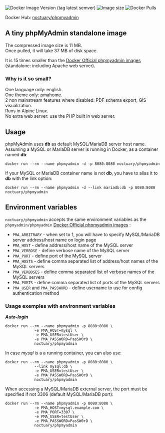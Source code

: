 ![Docker Image Version (tag latest semver)](https://img.shields.io/docker/v/noctuary/phpmyadmin/latest?style=plastic)    ![Image size](https://img.shields.io/docker/image-size/noctuary/phpmyadmin/latest?style=plastic)    ![Docker Pulls](https://img.shields.io/docker/pulls/noctuary/phpmyadmin?style=plastic)

Docker Hub: [noctuary/phpmyadmin](https://hub.docker.com/repository/docker/noctuary/phpmyadmin)

## A tiny phpMyAdmin standalone image

The compressed image size is 11 MB.  
Once pulled, it will take 37 MB of disk space. 

It is 15 times smaller than the [Docker Official phpmyadmin images](https://hub.docker.com/_/phpmyadmin) (standalone: including Apache web server).  

### Why is it so small?

One language only: english.  
One theme only: pmahome.  
2 non mainstream features where disabled: PDF schema export, GIS visualization.  
Runs in Alpine Linux.  
No extra web server: use the PHP built in web server.  

## Usage
phpMyAdmin uses **db** as default MySQL/MariaDB server host name.   
Assuming a MySQL or MariaDB server is running in Docker, as a container named **db**:
```
docker run --rm --name phpmyadmin -d -p 8080:8080 noctuary/phpmyadmin
```
If your MySQL or MariaDB container name is not **db**, you have to alias it to **db** with the link option:
```
docker run --rm --name phpmyadmin -d --link mariadb:db -p 8080:8080 noctuary/phpmyadmin
```

## Environment variables

`noctuary/phpmyadmin` accepts the same environment variables as the `phpmyadmin/phpmyadmin` [Docker Official phpmyadmin images](https://hub.docker.com/_/phpmyadmin) :

- `PMA_ARBITRARY` - when set to 1, you will have to specify MySQL/MariaDB server address/host name on login page
- `PMA_HOST` - define address/host name of the MySQL server
- `PMA_VERBOSE` - define verbose name of the MySQL server
- `PMA_PORT` - define port of the MySQL server
- `PMA_HOSTS` - define comma separated list of address/host names of the MySQL servers
- `PMA_VERBOSES` - define comma separated list of verbose names of the MySQL servers
- `PMA_PORTS` - define comma separated list of ports of the MySQL servers
- `PMA_USER` and `PMA_PASSWORD` - define username to use for config authentication method

### Usage exemples with environment variables

***Auto-login***
```
docker run --rm --name phpmyadmin -p 8080:8080 \
             -e PMA_HOST=mysql \
             -e PMA_USER=testUser \
             -e PMA_PASSWORD=PasSW0rD \
             noctuary/phpmyadmin
```   
In case *mysql* is a a running container, you can also use:   
```
docker run --rm --name phpmyadmin -p 8080:8080 \
             --link mysql:db \
             -e PMA_USER=testUser \
             -e PMA_PASSWORD=PasSW0rD \
             noctuary/phpmyadmin
```   
When accessing a MySQL/MariaDB external server, the port must be specified if not 3306 (default MySQL/MariaDB port):   
```
docker run --rm --name phpmyadmin -p 8080:8080 \
             -e PMA_HOST=mysql.example.com \
             -e PMA_PORT=3307 \
             -e PMA_USER=testUser \
             -e PMA_PASSWORD=PasSW0rD \
             noctuary/phpmyadmin
```   